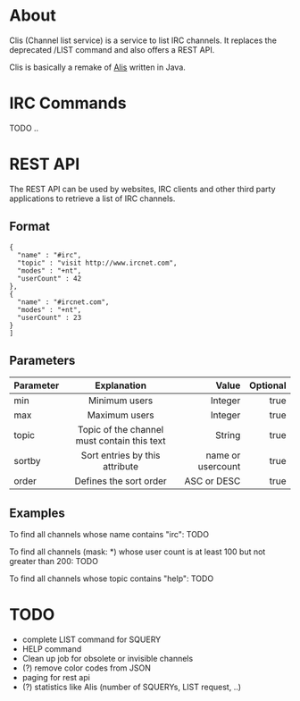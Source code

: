 # About
Clis (Channel list service) is a service to list IRC channels. It replaces the deprecated /LIST command and also offers a REST API.

Clis is basically a remake of [Alis](https://www.ircnet.com/articles/alis) written in Java.

# IRC Commands
TODO
..


# REST API
The REST API can be used by websites, IRC clients and other third party applications to retrieve a list of IRC channels.

## Format
```[ 
{
  "name" : "#irc",
  "topic" : "visit http://www.ircnet.com",
  "modes" : "+nt",
  "userCount" : 42
}, 
{
  "name" : "#ircnet.com",
  "modes" : "+nt",
  "userCount" : 23
}
]
```

## Parameters

| Parameter     | Explanation                                 | Value             | Optional  |
| ------------- |:-------------------------------------------:| -----------------:|----------:|
| min           | Minimum users                               | Integer           | true      |
| max           | Maximum users                               | Integer           | true      |
| topic         | Topic of the channel must contain this text | String            | true      |
| sortby        | Sort entries by this attribute              | name or usercount | true      |
| order         | Defines the sort order                      | ASC or DESC       | true      |

## Examples
To find all channels whose name contains "irc":
TODO

To find all channels (mask: *) whose user count is at least 100 but not greater than 200:
TODO

To find all channels whose topic contains "help":
TODO


# TODO
* complete LIST command for SQUERY
* HELP command
* Clean up job for obsolete or invisible channels
* (?) remove color codes from JSON
* paging for rest api
* (?) statistics like Alis (number of SQUERYs, LIST request, ..)
